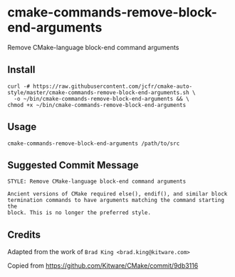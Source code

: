 cmake-commands-remove-block-end-arguments
=========================================

Remove CMake-language block-end command arguments


Install
-------

```
curl -# https://raw.githubusercontent.com/jcfr/cmake-auto-style/master/cmake-commands-remove-block-end-arguments.sh \
  -o ~/bin/cmake-commands-remove-block-end-arguments && \
chmod +x ~/bin/cmake-commands-remove-block-end-arguments
```

Usage
-----

```
cmake-commands-remove-block-end-arguments /path/to/src
```


Suggested Commit Message
------------------------

```
STYLE: Remove CMake-language block-end command arguments

Ancient versions of CMake required else(), endif(), and similar block
termination commands to have arguments matching the command starting the
block. This is no longer the preferred style.
```


Credits
-------

Adapted from the work of `Brad King <brad.king@kitware.com>`

Copied from https://github.com/Kitware/CMake/commit/9db3116


